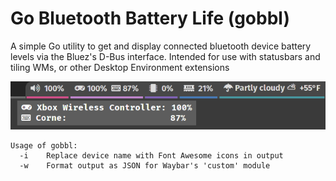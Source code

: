 # Go Bluetooth Battery Life (gobbl)

A simple Go utility to get and display connected bluetooth device battery levels via the Bluez's D-Bus interface. Intended for use with statusbars and tiling WMs, or other Desktop Environment extensions

![gobbl running in Waybar in Sway](docs/gobbl_waybar.png)

```
Usage of gobbl:
  -i    Replace device name with Font Awesome icons in output
  -w    Format output as JSON for Waybar's 'custom' module
```
